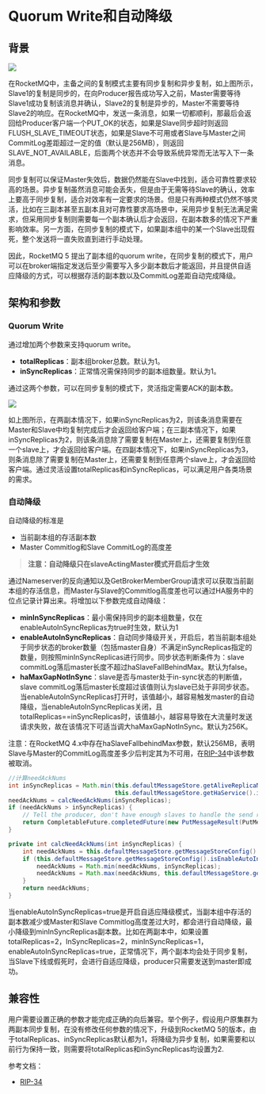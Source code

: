 # Quorum Write和自动降级

## 背景

![](https://s4.ax1x.com/2022/02/05/HnWo2d.png)

在RocketMQ中，主备之间的复制模式主要有同步复制和异步复制，如上图所示，Slave1的复制是同步的，在向Producer报告成功写入之前，Master需要等待Slave1成功复制该消息并确认，Slave2的复制是异步的，Master不需要等待Slave2的响应。在RocketMQ中，发送一条消息，如果一切都顺利，那最后会返回给Producer客户端一个PUT_OK的状态，如果是Slave同步超时则返回FLUSH_SLAVE_TIMEOUT状态，如果是Slave不可用或者Slave与Master之间CommitLog差距超过一定的值（默认是256MB），则返回SLAVE_NOT_AVAILABLE，后面两个状态并不会导致系统异常而无法写入下一条消息。

同步复制可以保证Master失效后，数据仍然能在Slave中找到，适合可靠性要求较高的场景。异步复制虽然消息可能会丢失，但是由于无需等待Slave的确认，效率上要高于同步复制，适合对效率有一定要求的场景。但是只有两种模式仍然不够灵活，比如在三副本甚至五副本且对可靠性要求高场景中，采用异步复制无法满足需求，但采用同步复制则需要每一个副本确认后才会返回，在副本数多的情况下严重影响效率。另一方面，在同步复制的模式下，如果副本组中的某一个Slave出现假死，整个发送将一直失败直到进行手动处理。

因此，RocketMQ 5 提出了副本组的quorum write，在同步复制的模式下，用户可以在broker端指定发送后至少需要写入多少副本数后才能返回，并且提供自适应降级的方式，可以根据存活的副本数以及CommitLog差距自动完成降级。

## 架构和参数

### Quorum Write

通过增加两个参数来支持quorum write。

- **totalReplicas**：副本组broker总数。默认为1。
- **inSyncReplicas**：正常情况需保持同步的副本组数量。默认为1。

通过这两个参数，可以在同步复制的模式下，灵活指定需要ACK的副本数。

![](https://s4.ax1x.com/2022/02/05/HnWHKI.png)

如上图所示，在两副本情况下，如果inSyncReplicas为2，则该条消息需要在Master和Slave中均复制完成后才会返回给客户端；在三副本情况下，如果inSyncReplicas为2，则该条消息除了需要复制在Master上，还需要复制到任意一个slave上，才会返回给客户端。在四副本情况下，如果inSyncReplicas为3，则条消息除了需要复制在Master上，还需要复制到任意两个slave上，才会返回给客户端。通过灵活设置totalReplicas和inSyncReplicas，可以满足用户各类场景的需求。

### 自动降级

自动降级的标准是

- 当前副本组的存活副本数
- Master Commitlog和Slave CommitLog的高度差

> **注意：自动降级只在slaveActingMaster模式开启后才生效**

通过Nameserver的反向通知以及GetBrokerMemberGroup请求可以获取当前副本组的存活信息，而Master与Slave的Commitlog高度差也可以通过HA服务中的位点记录计算出来。将增加以下参数完成自动降级：

- **minInSyncReplicas**：最小需保持同步的副本组数量，仅在enableAutoInSyncReplicas为true时生效，默认为1
- **enableAutoInSyncReplicas**：自动同步降级开关，开启后，若当前副本组处于同步状态的broker数量（包括master自身）不满足inSyncReplicas指定的数量，则按照minInSyncReplicas进行同步。同步状态判断条件为：slave commitLog落后master长度不超过haSlaveFallBehindMax。默认为false。
- **haMaxGapNotInSync**：slave是否与master处于in-sync状态的判断值，slave commitLog落后master长度超过该值则认为slave已处于非同步状态。当enableAutoInSyncReplicas打开时，该值越小，越容易触发master的自动降级，当enableAutoInSyncReplicas关闭，且totalReplicas==inSyncReplicas时，该值越小，越容易导致在大流量时发送请求失败，故在该情况下可适当调大haMaxGapNotInSync。默认为256K。

注意：在RocketMQ 4.x中存在haSlaveFallbehindMax参数，默认256MB，表明Slave与Master的CommitLog高度差多少后判定其为不可用，在[RIP-34](https://github.com/apache/rocketmq/wiki/RIP-34-Support-quorum-write-and-adaptive-degradation-in-master-slave-architecture)中该参数被取消。

```java
//计算needAckNums
int inSyncReplicas = Math.min(this.defaultMessageStore.getAliveReplicaNumInGroup(),
                              this.defaultMessageStore.getHaService().inSyncSlaveNums(currOffset) + 1);
needAckNums = calcNeedAckNums(inSyncReplicas);
if (needAckNums > inSyncReplicas) {
    // Tell the producer, don't have enough slaves to handle the send request
    return CompletableFuture.completedFuture(new PutMessageResult(PutMessageStatus.IN_SYNC_REPLICAS_NOT_ENOUGH, null));
}

private int calcNeedAckNums(int inSyncReplicas) {
    int needAckNums = this.defaultMessageStore.getMessageStoreConfig().getInSyncReplicas();
    if (this.defaultMessageStore.getMessageStoreConfig().isEnableAutoInSyncReplicas()) {
        needAckNums = Math.min(needAckNums, inSyncReplicas);
        needAckNums = Math.max(needAckNums, this.defaultMessageStore.getMessageStoreConfig().getMinInSyncReplicas());
    }
    return needAckNums;
}
```

当enableAutoInSyncReplicas=true是开启自适应降级模式，当副本组中存活的副本数减少或Master和Slave Commitlog高度差过大时，都会进行自动降级，最小降级到minInSyncReplicas副本数。比如在两副本中，如果设置totalReplicas=2，InSyncReplicas=2，minInSyncReplicas=1，enableAutoInSyncReplicas=true，正常情况下，两个副本均会处于同步复制，当Slave下线或假死时，会进行自适应降级，producer只需要发送到master即成功。

## 兼容性

用户需要设置正确的参数才能完成正确的向后兼容。举个例子，假设用户原集群为两副本同步复制，在没有修改任何参数的情况下，升级到RocketMQ 5的版本，由于totalReplicas、inSyncReplicas默认都为1，将降级为异步复制，如果需要和以前行为保持一致，则需要将totalReplicas和inSyncReplicas均设置为2.

参考文档：

- [RIP-34](https://github.com/apache/rocketmq/wiki/RIP-34-Support-quorum-write-and-adaptive-degradation-in-master-slave-architecture)